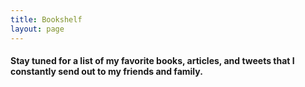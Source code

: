```yaml
---
title: Bookshelf
layout: page
---
```


<h4> Stay tuned for a list of my favorite books, articles, and tweets that I constantly send out to my friends and family. </h4>

<!--


<h1> What am I reading? </h1>

<p> I've always loved reading. I've included a list of my favorite books and articles that I constantly send to my friends and family. </p>

<p>
I've also included links to some of my favorite tweets that have taught me so many incredible lessons. Twitter, my favorite social media platform, has taught me in so many ways in the past and I'd like to share with you the most thought provoking ones.</p>

<p> My collection is a ~constant work in progress~ and growing ever since my 2017 New Year's resolution to read more:

</p>


<h2>Books</h2>

<ul class="skill-list">
	<li>Lorem Lorem </li>
</ul>

<h2> Articles </h2>

<ul>
	<li><a href="https://github.com/">Lorem Lorem</a></li>
	<li><a href="https://github.com/">Ipsum Dolor</a></li>
	<li><a href="https://github.com/">Dolor Lorem</a></li>
</ul>

<h2> Favorite Tweet Threads</h2>

<ul>
	<li><a href="https://github.com/">Lorem Lorem</a></li>
	<li><a href="https://github.com/">Ipsum Dolor</a></li>
	<li><a href="https://github.com/">Dolor Lorem</a></li>
</ul>


-->
